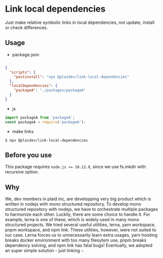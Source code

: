# Link local dependencies

Just make relative symbolic links in local dependencies, not update, install or check differences.

## Usage

- package.json
```package.json

{
  "scripts": {
    "postinstall": "npx @plaidev/link-local-dependencies"
  },
  "localDependencies": {
    "packageA": "./packages/packageA"
  }
}

```

- js
```ts
import packageA from 'packageA';
const packageA = require('packageA');
```

- make links
```
$ npx @plaidev/link-local-dependencies
```

## Before you use

This package requires `node.js >= 10.12.0`, since we use fs.mkdir with recursive option.

## Why

We, dev members in plaid inc, are developping very big product which is written in nodejs with mono structured repository.
To develop mono structured repository with nodejs, we have to orchestrate multiple packages to harmonize each other. Luckily, there are some choice to handle it. For example, lerna is one of these, which is widely used in many mono structured projects. We tried several useful utilities, lerna, yarn workspace, pnpm workspace, and npm link. These utilities, however, were not suited to our case. Lerna forces us to unnecessarily learn extra usages, yarn hoisting breaks docker environment with too many filesytem use, pnpm breaks dependency solving, and npm link has fatal bugs! Eventually, we adopted an super simple solution - just linking -.
